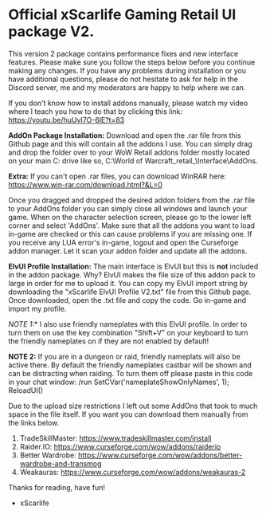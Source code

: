 # Official xScarlife Gaming Retail UI package V2. 
This version 2 package contains performance fixes and new interface features. Please make sure you follow the steps below before you continue making any changes. If you have any problems during installation or you have additional questions, please do not hesitate to ask for help in the Discord server, me and my moderators are happy to help where we can.

If you don't know how to install addons manually, please watch my video where I teach you how to do that by clicking this link: https://youtu.be/huUvI7O-6lE?t=83

**AddOn Package Installation:**
Download and open the .rar file from this Github page and this will contain all the addons I use. You can simply drag and drop the folder over to your WoW Retail addons folder mostly located on your main C: drive like so, C:\World of Warcraft\_retail_\Interface\AddOns. 

**Extra:** If you can't open .rar files, you can download WinRAR here: https://www.win-rar.com/download.html?&L=0

Once you dragged and dropped the desired addon folders from the .rar file to your AddOns folder you can simply close all windows and launch your game. When on the character selection screen, please go to the lower left corner and select 'AddOns'. Make sure that all the addons you want to load in-game are checked or this can cause problems if you are missing one. If you receive any LUA error's in-game, logout and open the Curseforge addon manager. Let it scan your addon folder and update all the addons.

**ElvUI Profile Installation:**
The main interface is ElvUI but this is **not** included in the addon package. Why? ElvUI makes the file size of this addon pack to large in order for me to upload it. You can copy my ElvUI import string by downloading the "xScarlife ElvUI Profile V2.txt" file from this Github page. Once downloaded, open the .txt file and copy the code. Go in-game and import my profile.

*NOTE 1:** I also use friendly nameplates with this ElvUI profile. In order to turn them on use the key combination "Shift+V" on your keyboard to turn the friendly nameplates on if they are not enabled by default!

**NOTE 2:** If you are in a dungeon or raid, friendly nameplats will also be active there. By default the friendly nameplates castbar will be shown and can be distracting when raiding. To turn them off please paste in this code in your chat window: 
/run SetCVar('nameplateShowOnlyNames', 1); ReloadUI()

Due to the upload size restrictions I left out some AddOns that took to much space in the file itself. If you want you can download them manually from the links below.

1) TradeSkillMaster: https://www.tradeskillmaster.com/install
2) Raider.IO: https://www.curseforge.com/wow/addons/raiderio
3) Better Wardrobe: https://www.curseforge.com/wow/addons/better-wardrobe-and-transmog
4) Weakauras: https://www.curseforge.com/wow/addons/weakauras-2

Thanks for reading, have fun!

- xScarlife
